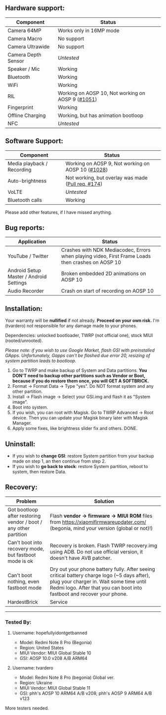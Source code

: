 ## Hardware support:
| Component | Status |
|-|-|
| Camera 64MP | Works only in 16MP mode |
| Camera Macro | No support |
| Camera Ultrawide | No support |
| Camera Depth Sensor | *Untested* |
| Speaker / Mic | Working |
| Bluetooth | Working |
| WiFi | Working |
| RIL | Working on AOSP 10, Not working on AOSP 9 ([#1051](https://github.com/phhusson/treble_experimentations/issues/1051)) |
| Fingerprint | Working |
| Offline Charging | Working, but has animation bootloop |
| NFC | *Untested* |

## Software Support:
| Component | Status |
|-|-|
| Media playback / Recording | Working on AOSP 9, Not working on AOSP 10 ([#1028](https://github.com/phhusson/treble_experimentations/issues/1028)) |
| Auto-brightness | Not working, but overlay was made ([Pull req. #174](https://github.com/phhusson/vendor_hardware_overlay/pull/174)) |
| VoLTE | *Untested* |
| Bluetooth calls | Working |

Please add other features, if I have missed anything.

## Bug reports:
| Application |      Status                                              |
|---------------------------|-----------------------------------------------------------|
| YouTube / Twitter | Crashes with NDK Mediacodec, Errors when playing video, First Frame Loads then crashes on AOSP 10 |
| Android Setup Master / Android Settings | Broken embedded 2D animations on AOSP 10 |
| Audio Recorder | Crash on start of recording on AOSP 10 |

## Installation:
Your warranty will be **nullified** if not already. **Proceed on your own risk.** I'm (tvardero) not responsible for any damage made to your phones.

Dependencies: unlocked bootloader, TWRP (not official one), stock MIUI (rooted/unrooted).

_Please note: if you wish to use Google Market, flash GSI with preinstalled GApps. Unfortunately, Gapps can't be flashed due error 20, resizing of system partition leads to bootloop._

1. Go to TWRP and make backup of System and Data partitions. **You DON'T need to backup other partitions such as Vendor or Boot, because if you do restore them once, you will GET A SOFTBRICK.**
2. Format -> Format Data -> Type "yes". Do NOT format system and any other partition.
3. Install -> Flash image -> Select your GSI.img and flash it as "System image".
4. Boot into system.
5. If you wish, you can root with Magisk. Go to TWRP Advanced -> Root device. Then you can update your Magisk binary later with Magisk Manager.
6. Apply some fixes, like brightness slider fix and others. DONE.

## Uninstall: 
 - If you wish to **change GSI**: restore System partition from your backup made on step 1, an then continue from step 2.
 - If you wish to **go back to stock**: restore System partition, reboot to system, then restore Data.

## Recovery:
| Problem | Solution |
|-|-|
| Got bootloop after restoring vendor / boot / any other partition | Flash **vendor -> firmware -> MIUI ROM** files from https://xiaomifirmwareupdater.com/ (begonia, mind your version (global or not)!) |
| Can't boot into recovery mode, but fastboot mode is ok | Recovery is broken. Flash TWRP recovery.img using ADB. Do not use official version, it doesn't have AVB patcher. |
| Can't boot nothing, even fastboot mode | Dry out your phone battery fully. After seeing critical battery charge logo (~5 days after), plug your charger in. Wait some time until Redmi logo. After that you can boot into fastboot and recover your phone. |
| HardestBrick | Service |

---

### Tested By:
1. Username: hopefullyidontgetbanned
   - Model: Redmi Note 8 Pro (Begonia)
   - Region: United States
   - MIUI Vendor: MIUI Global Stable 10
   - GSI: AOSP 10.0 v208 A/B ARM64

2. Username: tvardero
   - Model: Redmi Note 8 Pro (begonia) Global ver.
   - Region: Ukraine
   - MIUI Vendor: MIUI Global Stable 11
   - GSI: phh's AOSP 10 ARM64 A/B v208; phh's AOSP 9 ARM64 A/B v123

More testers needed.